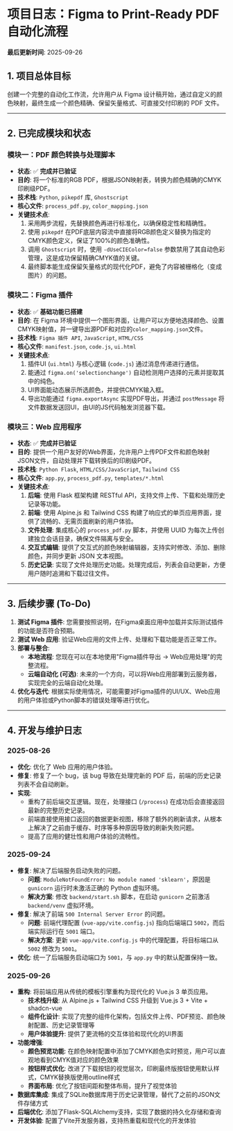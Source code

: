 # 项目日志：Figma to Print-Ready PDF 自动化流程

**最后更新时间**: 2025-09-26

## 1. 项目总体目标

创建一个完整的自动化工作流，允许用户从 Figma 设计稿开始，通过自定义的颜色映射，最终生成一个颜色精确、保留矢量格式、可直接交付印刷的 PDF 文件。

---

## 2. 已完成模块和状态

### 模块一：PDF 颜色转换与处理脚本

- **状态**: ✅ **完成并已验证**
- **目的**: 将一个标准的RGB PDF，根据JSON映射表，转换为颜色精确的CMYK印刷级PDF。
- **技术栈**: `Python`, `pikepdf` 库, `Ghostscript`
- **核心文件**: `process_pdf.py`, `color_mapping.json`
- **关键技术点**:
    1.  采用两步流程，先替换颜色再进行标准化，以确保稳定性和精确性。
    2.  使用 `pikepdf` 在PDF底层内容流中直接将RGB颜色定义替换为指定的CMYK颜色定义，保证了100%的颜色准确性。
    3.  调用 `Ghostscript` 时，使用 `-dUseCIEColor=false` 参数禁用了其自动色彩管理，这是成功保留精确CMYK值的关键。
    4.  最终脚本能生成保留矢量格式的现代化PDF，避免了内容被栅格化（变成图片）的问题。

### 模块二：Figma 插件

- **状态**: ✅ **基础功能已搭建**
- **目的**: 在 Figma 环境中提供一个图形界面，让用户可以方便地选择颜色、设置CMYK映射值，并一键导出源PDF和对应的`color_mapping.json`文件。
- **技术栈**: `Figma 插件 API`, `JavaScript`, `HTML/CSS`
- **核心文件**: `manifest.json`, `code.js`, `ui.html`
- **关键技术点**:
    1.  插件UI (`ui.html`) 与核心逻辑 (`code.js`) 通过消息传递进行通信。
    2.  能通过 `figma.on('selectionchange')` 自动检测用户选择的元素并提取其中的纯色。
    3.  UI界面能动态展示所选颜色，并提供CMYK输入框。
    4.  导出功能通过 `figma.exportAsync` 实现PDF导出，并通过 `postMessage` 将文件数据发送回UI，由UI的JS代码触发浏览器下载。

### 模块三：Web 应用程序

- **状态**: ✅ **完成并已验证**
- **目的**: 提供一个用户友好的Web界面，允许用户上传PDF文件和颜色映射JSON文件，自动处理并下载转换后的印刷级PDF。
- **技术栈**: `Python Flask`, `HTML/CSS/JavaScript`, `Tailwind CSS`
- **核心文件**: `app.py`, `process_pdf.py`, `templates/*.html`
- **关键技术点**:
    1.  **后端**: 使用 Flask 框架构建 RESTful API，支持文件上传、下载和处理历史记录等功能。
    2.  **前端**: 使用 Alpine.js 和 Tailwind CSS 构建了响应式的单页应用界面，提供了流畅的、无需页面刷新的用户体验。
    3.  **文件处理**: 集成核心的 `process_pdf.py` 脚本，并使用 UUID 为每次上传创建独立会话目录，确保文件隔离与安全。
    4.  **交互式编辑**: 提供了交互式的颜色映射编辑器，支持实时修改、添加、删除颜色，并同步更新 JSON 文本视图。
    5.  **历史记录**: 实现了文件处理历史功能。处理完成后，列表会自动更新，方便用户随时追溯和下载过往文件。

---

## 3. 后续步骤 (To-Do)

1.  **测试 Figma 插件**: 您需要按照说明，在Figma桌面应用中加载并实际测试插件的功能是否符合预期。
2.  **测试 Web 应用**: 验证Web应用的文件上传、处理和下载功能是否正常工作。
3.  **部署与整合**: 
    -   **本地流程**: 您现在可以在本地使用"Figma插件导出 -> Web应用处理"的完整流程。
    -   **云端自动化 (可选)**: 未来的一个方向，可以将Web应用部署到云服务器，实现完全的云端自动化处理。
4.  **优化与迭代**: 根据实际使用情况，可能需要对Figma插件的UI/UX、Web应用的用户体验或Python脚本的错误处理等进行优化。


---

## 4. 开发与维护日志

### 2025-08-26
- **优化**: 优化了 Web 应用的用户体验。
- **修复**: 修复了一个 bug，该 bug 导致在处理完新的 PDF 后，前端的历史记录列表不会自动刷新。
- **实现**:
    - 重构了前后端交互逻辑。现在，处理接口 (`/process`) 在成功后会直接返回最新的完整历史记录。
    - 前端直接使用接口返回的数据更新视图，移除了额外的刷新请求，从根本上解决了之前由于缓存、时序等多种原因导致的刷新失败问题。
    - 提高了应用的健壮性和用户体验的流畅性。

### 2025-09-24
- **修复**: 解决了后端服务启动失败的问题。
    - **问题**: `ModuleNotFoundError: No module named 'sklearn'`，原因是 `gunicorn` 运行时未激活正确的 Python 虚拟环境。
    - **解决方案**: 修改 `backend/start.sh` 脚本，在启动 `gunicorn` 之前激活 `backend/venv` 虚拟环境。
- **修复**: 解决了前端 `500 Internal Server Error` 的问题。
    - **问题**: 前端代理配置 (`vue-app/vite.config.js`) 指向后端端口 `5002`，而后端实际运行在 `5001` 端口。
    - **解决方案**: 更新 `vue-app/vite.config.js` 中的代理配置，将目标端口从 `5002` 修改为 `5001`。
- **优化**: 统一了后端服务启动端口为 `5001`，与 `app.py` 中的默认配置保持一致。

### 2025-09-26
- **重构**: 将前端应用从传统的模板引擎重构为现代化的 Vue.js 3 单页应用。
  - **技术栈升级**: 从 Alpine.js + Tailwind CSS 升级到 Vue.js 3 + Vite + shadcn-vue
  - **组件化设计**: 实现了完整的组件化架构，包括文件上传、PDF预览、颜色映射配置、历史记录管理等
  - **用户体验提升**: 提供了更流畅的交互体验和现代化的UI界面
- **功能增强**:
  - **颜色预览功能**: 在颜色映射配置中添加了CMYK颜色实时预览，用户可以直观地看到CMYK值对应的颜色效果
  - **按钮样式优化**: 改进了下载按钮的视觉层次，印刷最终版按钮使用默认样式，CMYK替换版使用outline样式
  - **界面布局**: 优化了按钮间距和整体布局，提升了视觉体验
- **数据库集成**: 集成了SQLite数据库用于历史记录管理，替代了之前的JSON文件存储方式
- **后端优化**: 添加了Flask-SQLAlchemy支持，实现了数据的持久化存储和查询
- **开发体验**: 配置了Vite开发服务器，支持热重载和现代化的开发体验